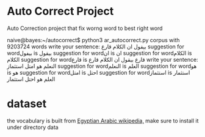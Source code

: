 # Auto Correct Project
Auto Correction project that fix worng word to best right word


naive@bayes:~/autocorrect$ python3 ar_autocorrect.py
corpus with 9203724 words
write your sentence:
بيفول ان الكلام قارع
suggestion for wordبيفول is بيقول
suggestion for wordان is ان
suggestion for wordالكلام is الكلام
suggestion for wordقارع is قارع
بيقول ان الكلام قارع
write your sentence:
النعلم هو امتل استثماز
suggestion for wordالنعلم is العلم
suggestion for wordهو is هو
suggestion for wordامتل is احتل
suggestion for wordاستثماز is استثمار
العلم هو احتل استثمار



# dataset
the vocabulary is built from [Egyptian Arabic wikipedia,](https://drive.google.com/file/d/1bgDu-LFQRB0wHGtRCCqJW5Gg_4DDDB0G/view) make sure to install it under directory data
